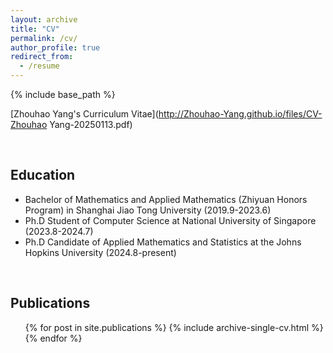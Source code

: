 ```yaml
---
layout: archive
title: "CV"
permalink: /cv/
author_profile: true
redirect_from:
  - /resume
---
```


{% include base_path %}

[Zhouhao Yang's Curriculum Vitae](http://Zhouhao-Yang.github.io/files/CV-Zhouhao Yang-20250113.pdf)

<br>

 ## Education
 * Bachelor of Mathematics and Applied Mathematics (Zhiyuan Honors Program) in Shanghai Jiao Tong University (2019.9-2023.6)
 * Ph.D Student of Computer Science at National University of Singapore (2023.8-2024.7)
 * Ph.D Candidate of Applied Mathematics and Statistics at the Johns Hopkins University (2024.8-present)

<br>

 ## Publications
  <ul>{% for post in site.publications %}
    {% include archive-single-cv.html %}
  {% endfor %}</ul>
  


